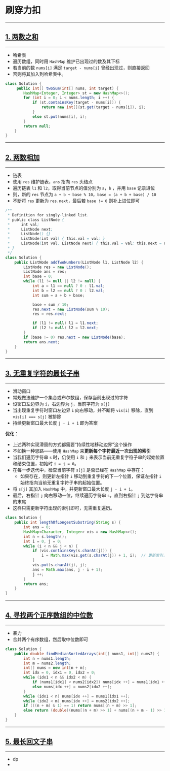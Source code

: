 # 刷穿力扣

****

## [1. 两数之和](https://leetcode.cn/problems/two-sum/)

****

- 哈希表
- 遍历数组，同时用 `HashMap` 维护已出现过的数及其下标
- 若当前的数 `nums[i]` 满足 `target - nums[i]` 曾经出现过，则直接返回
- 否则将其加入到哈希表中。

```java
class Solution {
     public int[] twoSum(int[] nums, int target) {
        HashMap<Integer, Integer> st = new HashMap<>();
        for (int i = 0; i < nums.length; i ++) {
            if (st.containsKey(target - nums[i])) {
                return new int[]{st.get(target - nums[i]), i};
            }
            else st.put(nums[i], i);
        }
        return null;
    }
}
```

****

## [2. 两数相加](https://leetcode.cn/problems/add-two-numbers/)

****

- 链表
- 使用 `res` 维护链表，`ans` 指向 `res` 头结点
- 遍历链表 `l1` 和 `l2`，取得当前节点的值分别为 `a`，`b` ，并用 `base` 记录进位
- 则，新的 `res` 节点为 `a + b + base % 10`，`base = (a + b + base) / 10`
- 不断将 `res` 更新为 `res.next`，最后若 `base != 0` 则补上进位即可

```java
/**
 * Definition for singly-linked list.
 * public class ListNode {
 *     int val;
 *     ListNode next;
 *     ListNode() {}
 *     ListNode(int val) { this.val = val; }
 *     ListNode(int val, ListNode next) { this.val = val; this.next = next; }
 * }
 */
class Solution {
    public ListNode addTwoNumbers(ListNode l1, ListNode l2) {
        ListNode res = new ListNode();
        ListNode ans = res;
        int base = 0;
        while (l1 != null || l2 != null) {
            int a = l1 == null ? 0 : l1.val;
            int b = l2 == null ? 0 : l2.val;
            int sum = a + b + base;

            base = sum / 10;
            res.next = new ListNode(sum % 10);
            res = res.next;

            if (l1 != null) l1 = l1.next;
            if (l2 != null) l2 = l2.next;
        }
        if (base != 0) res.next = new ListNode(base);
        return ans.next;
    }
}
```

****

## [3. 无重复字符的最长子串](https://leetcode.cn/problems/longest-substring-without-repeating-characters/)

****

- 滑动窗口
- 常规做法维护一个集合或布尔数组，保存当前出现过的字符
- 设窗口左边界为 `i`，右边界为 `j`，当前字符为 `s[j]`
- 当出现重复字符时窗口左边界 `i` 向右移动，并不断将 `vis[i]` 移除，直到 `vis[i] === s[j]` 被排除
- 持续更新窗口最大长度 `j - i + 1` 即为答案

**优化**：

-  上述两种实现滑窗的方式都需要“持续性地移动边界”这个操作
-  不如换一种思路——使用 `HashMap` 来**更新每个字符最近一次出现的索引**
- 当我们遍历字符串 `s` 时，仍使用 `i` 和 `j` 来表示当前无重复字符子串的起始位置和结束位置，初始时 `i = j = 0`。
- 在每一步迭代中，检查当前字符 `s[j]` 是否已经在 `HashMap` 中存在：
    - 如果存在，则更新左指针 `i` 移动到重复字符的下一个位置，保证左指针 `i` 始终指向当前无重复字符子串的起始位置。
-  将 `s[j]` 其加入 `HashMap` 中，并更新窗口最大长度 `j - i + 1`。
-  最后，右指针 `j` 向右移动一位，继续遍历字符串 `s`，直到右指针 `j` 到达字符串的末尾
-  这样只需更新字符出现的索引即可，无需重复遍历。

```java
class Solution {
    public int lengthOfLongestSubstring(String s) {
        int ans = 0;
        HashMap<Character, Integer> vis = new HashMap<>();
        int n = s.length();
        int i = 0, j = 0;
        while (i < n && j < n) {
            if (vis.containsKey(s.charAt(j))) {
                i = Math.max(vis.get(s.charAt(j)) + 1, i);  // 更新索引，取较大值为新的左指针位置
            }
            vis.put(s.charAt(j), j);  
            ans = Math.max(ans, j - i + 1);
            j ++;
        }
        return ans;
    }
}
```

****

## [4. 寻找两个正序数组的中位数](https://leetcode.cn/problems/median-of-two-sorted-arrays/)

****

- 暴力
- 合并两个有序数组，然后取中位数即可

```java
class Solution {
    public double findMedianSortedArrays(int[] nums1, int[] nums2) {
        int n = nums1.length;
        int m = nums2.length;
        int[] nums = new int[n + m];
        int idx = 0, idx1 = 0, idx2 = 0;
        while (idx1 < n && idx2 < m) {
            if (nums1[idx1] < nums2[idx2]) nums[idx ++] = nums1[idx1 ++];
            else nums[idx ++] = nums2[idx2 ++];
        }
        while (idx1 < n) nums[idx ++] = nums1[idx1 ++];
        while (idx2 < m) nums[idx ++] = nums2[idx2 ++];
        if (((n + m) & 1) == 1) return nums[(n + m) >> 1];
        else return (double)(nums[(n + m) >> 1] + nums[(n + m - 1) >> 1]) / 2;
    }
}
```

****

## [5. 最长回文子串](https://leetcode.cn/problems/longest-palindromic-substring/)

****

- dp
- 

